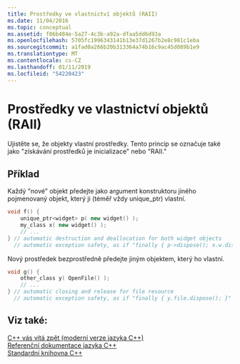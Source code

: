 ```yaml
---
title: Prostředky ve vlastnictví objektů (RAII)
ms.date: 11/04/2016
ms.topic: conceptual
ms.assetid: f86b484e-5a27-4c3b-a92a-dfaa5dd6d93a
ms.openlocfilehash: 5705fc1996343141b13e37d1267b2e8c981c1eba
ms.sourcegitcommit: a1fad0a266b20b313364a74b16c9ac45d089b1e9
ms.translationtype: MT
ms.contentlocale: cs-CZ
ms.lasthandoff: 01/11/2019
ms.locfileid: "54220423"
---
```

# <a name="objects-own-resources-raii"></a>Prostředky ve vlastnictví objektů (RAII)

Ujistěte se, že objekty vlastní prostředky. Tento princip se označuje také jako "získávání prostředků je inicializace" nebo "RAII."

## <a name="example"></a>Příklad

Každý "nové" objekt předejte jako argument konstruktoru jiného pojmenovaný objekt, který ji (téměř vždy unique_ptr) vlastní.

```cpp
void f() {
    unique_ptr<widget> p( new widget() );
    my_class x( new widget() );
    // ...
} // automatic destruction and deallocation for both widget objects
  // automatic exception safety, as if "finally { p->dispose(); x.w.dispose(); }"
```

Nový prostředek bezprostředně předejte jiným objektem, který ho vlastní.

```cpp
void g() {
    other_class y( OpenFile() );
    // ...
} // automatic closing and release for file resource
  // automatic exception safety, as if "finally { y.file.dispose(); }"
```

## <a name="see-also"></a>Viz také:

[C++ vás vítá zpět (moderní verze jazyka C++)](../cpp/welcome-back-to-cpp-modern-cpp.md)<br/>
[Referenční dokumentace jazyka C++](../cpp/cpp-language-reference.md)<br/>
[Standardní knihovna C++](../standard-library/cpp-standard-library-reference.md)
